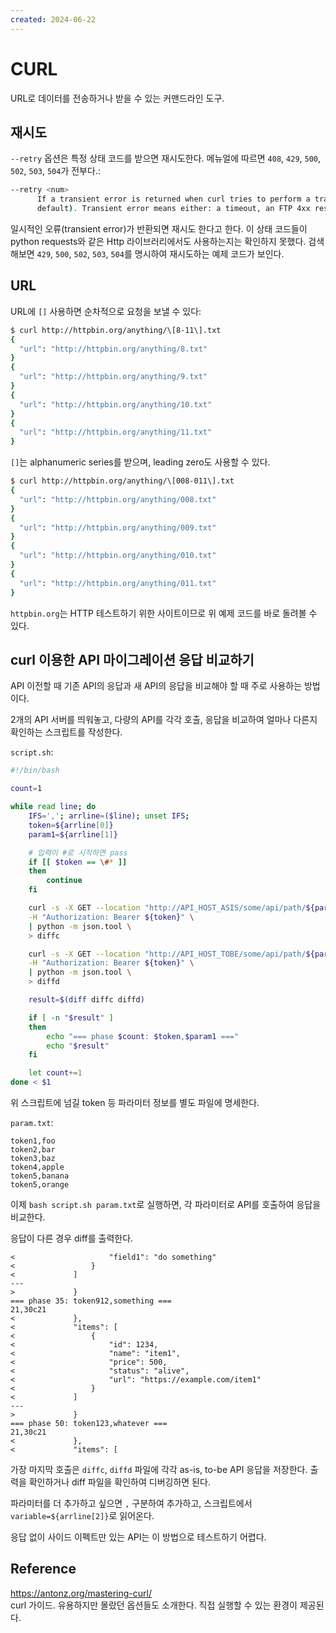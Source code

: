 ```yaml
---
created: 2024-06-22
---
```

# CURL

URL로 데이터를 전송하거나 받을 수 있는 커맨드라인 도구.

## 재시도

`--retry` 옵션은 특정 상태 코드를 받으면 재시도한다.
메뉴얼에 따르면 `408`, `429`, `500`, `502`, `503`, `504`가 전부다.:

```bash
--retry <num>
      If a transient error is returned when curl tries to perform a transfer, it will retry this number of times before giving up. Setting the number to 0 makes curl do no retries (which is the
      default). Transient error means either: a timeout, an FTP 4xx response code or an HTTP 408, 429, 500, 502, 503 or 504 response code.
```

일시적인 오류(transient error)가 반환되면 재시도 한다고 한다.
이 상태 코드들이 python requests와 같은 Http 라이브러리에서도 사용하는지는 확인하지 못했다.
검색해보면 `429`, `500`, `502`, `503`, `504`를 명시하여 재시도하는 예제 코드가 보인다.

## URL

URL에 `[]` 사용하면 순차적으로 요청을 보낼 수 있다:

```bash
$ curl http://httpbin.org/anything/\[8-11\].txt
{
  "url": "http://httpbin.org/anything/8.txt"
}
{
  "url": "http://httpbin.org/anything/9.txt"
}
{
  "url": "http://httpbin.org/anything/10.txt"
}
{
  "url": "http://httpbin.org/anything/11.txt"
}
```

`[]`는 alphanumeric series를 받으며, leading zero도 사용할 수 있다.

```bash
$ curl http://httpbin.org/anything/\[008-011\].txt
{
  "url": "http://httpbin.org/anything/008.txt"
}
{
  "url": "http://httpbin.org/anything/009.txt"
}
{
  "url": "http://httpbin.org/anything/010.txt"
}
{
  "url": "http://httpbin.org/anything/011.txt"
}
```

`httpbin.org`는 HTTP 테스트하기 위한 사이트이므로 위 예제 코드를 바로 돌려볼 수 있다.

## curl 이용한 API 마이그레이션 응답 비교하기

API 이전할 때 기존 API의 응답과 새 API의 응답을 비교해야 할 때 주로 사용하는 방법이다.

2개의 API 서버를 띄워놓고, 다량의 API를 각각 호출, 응답을 비교하여 얼마나 다른지 확인하는 스크립트를 작성한다.

`script.sh`:

```bash
#!/bin/bash

count=1

while read line; do
    IFS=','; arrline=($line); unset IFS;
    token=${arrline[0]}
    param1=${arrline[1]}

    # 입력이 #로 시작하면 pass
    if [[ $token == \#* ]]
    then
        continue
    fi

    curl -s -X GET --location "http://API_HOST_ASIS/some/api/path/${param1}" \
    -H "Authorization: Bearer ${token}" \
    | python -m json.tool \
    > diffc

    curl -s -X GET --location "http://API_HOST_TOBE/some/api/path/${param1}" \
    -H "Authorization: Bearer ${token}" \
    | python -m json.tool \
    > diffd

    result=$(diff diffc diffd)

    if [ -n "$result" ]
    then
        echo "=== phase $count: $token,$param1 ==="
        echo "$result"
    fi

    let count+=1
done < $1
```

위 스크립트에 넘길 token 등 파라미터 정보를 별도 파일에 명세한다.

`param.txt`:

```
token1,foo
token2,bar
token3,baz
token4,apple
token5,banana
token5,orange
```

이제 `bash script.sh param.txt`로 실행하면, 각 파라미터로 API를 호출하여 응답을 비교한다.

응답이 다른 경우 diff를 출력한다.

```
<                     "field1": "do something"
<                 }
<             ]
---
>             }
=== phase 35: token912,something ===
21,30c21
<             },
<             "items": [
<                 {
<                     "id": 1234,
<                     "name": "item1",
<                     "price": 500,
<                     "status": "alive",
<                     "url": "https://example.com/item1"
<                 }
<             ]
---
>             }
=== phase 50: token123,whatever ===
21,30c21
<             },
<             "items": [
```

가장 마지막 호출은 `diffc`, `diffd` 파일에 각각 as-is, to-be API 응답을 저장한다.
출력을 확인하거나 diff 파일을 확인하여 디버깅하면 된다.

파라미터를 더 추가하고 싶으면 `,` 구분하여 추가하고, 스크립트에서 `variable=${arrline[2]}`로 읽어온다.

응답 없이 사이드 이펙트만 있는 API는 이 방법으로 테스트하기 어렵다.

## Reference

https://antonz.org/mastering-curl/ \
curl 가이드. 유용하지만 몰랐던 옵션들도 소개한다.
직접 실행할 수 있는 환경이 제공된다.
